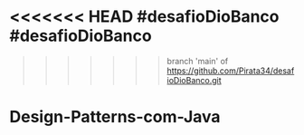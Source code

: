 <<<<<<< HEAD
#desafioDioBanco
#desafioDioBanco
=======
>>>>>>> branch 'main' of https://github.com/Pirata34/desafioDioBanco.git
# Design-Patterns-com-Java
